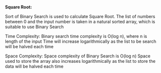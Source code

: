 **Square Root:**

Sort of Binary Search is used to calculate Square Root.
The list of numbers between 0 and the input number is taken in a natural sorted array, which is suitable to use Binary Search 

Time Complexity:
Binary search time complexity is O(log n), where n is length of the input
Time will increase logarithmically as the list to be search will be halved each time

Space Complexity:
Space complexity of Binary Search is O(log n)
Space used to store the array also increases logarithmically as the list to store the data will be halved each time

